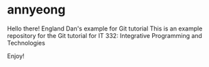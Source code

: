 # annyeong
Hello there!
England Dan's example for Git tutorial
This is an example repository for the Git tutorial for IT 332: Integrative Programming and Technologies

Enjoy!
